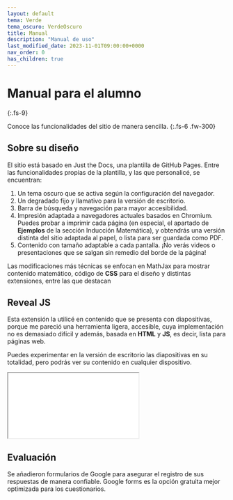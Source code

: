 ```yaml
---
layout: default
tema: Verde
tema_oscuro: VerdeOscuro
title: Manual
description: "Manual de uso"
last_modified_date: 2023-11-01T09:00:00+0000
nav_order: 0
has_children: true
---
```


# Manual para el <span class="deg-sitio deg-sitio-texto">alumno</span>
{:.fs-9}

Conoce las funcionalidades del sitio de manera sencilla.
{:.fs-6 .fw-300}

## Sobre su diseño

El sitio está basado en <span class="deg-sitio deg-sitio-texto">Just the Docs</span>, una plantilla de GitHub Pages. Entre las funcionalidades propias de la plantilla, y las que personalicé, se encuentran:

1. Un tema oscuro que se activa según la configuración del navegador.
2. Un degradado fijo y llamativo para la versión de escritorio.
3. Barra de búsqueda y navegación para mayor accesibilidad.
4. Impresión adaptada a navegadores actuales basados en Chromium. Puedes probar a imprimir cada página (en especial, el apartado de **Ejemplos** de la sección <span class="deg-sitio deg-sitio-texto">Inducción Matemática</span>), y obtendrás una versión distinta del sitio adaptada al papel, o lista para ser guardada como PDF.
5. Contenido con tamaño adaptable a cada pantalla. ¡No verás videos o presentaciones que se salgan sin remedio del borde de la página!

Las modificaciones más técnicas se enfocan en <span class="deg-sitio deg-sitio-texto">MathJax</span> para mostrar contenido matemático, código de **CSS** para el diseño y distintas extensiones, entre las que destacan

## <span class="deg-sitio deg-sitio-texto">Reveal JS</span>

Esta extensión la utilicé en contenido que se presenta con diapositivas, porque me pareció una herramienta ligera, accesible, cuya implementación no es demasiado difícil y además, basada en **HTML** y **JS**, es decir, lista para páginas web.

Puedes experimentar en la versión de escritorio las diapositivas en su totalidad, pero podrás ver su contenido en cualquier dispositivo.

<div class="marco-16-9 no-imprimir">
    <iframe class="adaptable" src="{{'/00-Archivos/Controles.html'| relative_url}}">
    </iframe>
</div>

## Evaluación

Se añadieron formularios de Google para asegurar el registro de sus respuestas de manera confiable. Google forms es la opción gratuita mejor optimizada para los cuestionarios.




